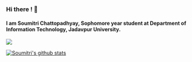 ### Hi there ! 👋

#### I am Soumitri Chattopadhyay, Sophomore year student at Department of Information Technology, Jadavpur University. 

<!--
**soumitri2001/soumitri2001** is a ✨ _special_ ✨ repository because its `README.md` (this file) appears on your GitHub profile.

Here are some ideas to get you started:

- 🔭 I’m currently working on ...
- 🌱 I’m currently learning ...
- 👯 I’m looking to collaborate on ...
- 🤔 I’m looking for help with ...
- 💬 Ask me about ...
- 📫 How to reach me: ...
- 😄 Pronouns: ...
- ⚡ Fun fact: ...
-->

<a href="https://github.com/soumitri2001">
  <img align="center" src="https://github-readme-stats.vercel.app/api/top-langs/?username=soumitri2001&theme=dracula&langs_count=4" />
</a>

[![Soumitri's github stats](https://github-readme-stats.vercel.app/api?username=soumitri2001&theme=dracula&count_private=true&include_all_commits=true&show_icons=true)](https://github.com/soumitri2001)
